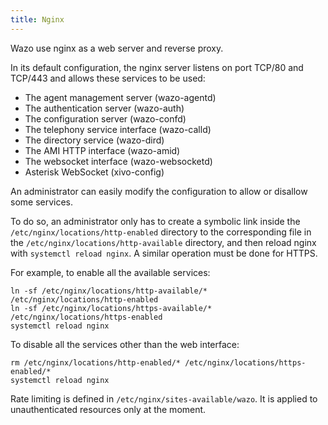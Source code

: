 ```yaml
---
title: Nginx
---
```


Wazo use nginx as a web server and reverse proxy.

In its default configuration, the nginx server listens on port TCP/80 and TCP/443 and allows these
services to be used:

- The agent management server (wazo-agentd)
- The authentication server (wazo-auth)
- The configuration server (wazo-confd)
- The telephony service interface (wazo-calld)
- The directory service (wazo-dird)
- The AMI HTTP interface (wazo-amid)
- The websocket interface (wazo-websocketd)
- Asterisk WebSocket (xivo-config)

An administrator can easily modify the configuration to allow or disallow some services.

To do so, an administrator only has to create a symbolic link inside the
`/etc/nginx/locations/http-enabled` directory to the corresponding file in the
`/etc/nginx/locations/http-available` directory, and then reload nginx with
`systemctl reload nginx`. A similar operation must be done for HTTPS.

For example, to enable all the available services:

```shell
ln -sf /etc/nginx/locations/http-available/* /etc/nginx/locations/http-enabled
ln -sf /etc/nginx/locations/https-available/* /etc/nginx/locations/https-enabled
systemctl reload nginx
```

To disable all the services other than the web interface:

```shell
rm /etc/nginx/locations/http-enabled/* /etc/nginx/locations/https-enabled/*
systemctl reload nginx
```

Rate limiting is defined in `/etc/nginx/sites-available/wazo`. It is applied to unauthenticated
resources only at the moment.
